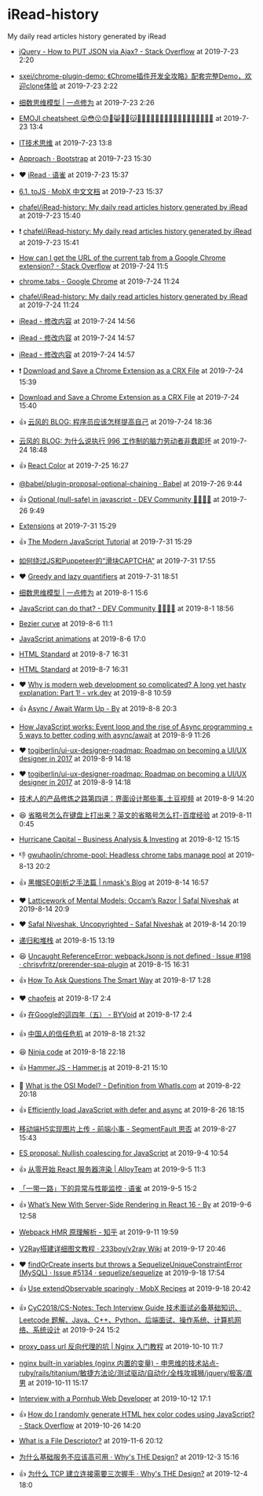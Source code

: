 # iRead-history
My daily read articles history generated by iRead

 - [jQuery - How to PUT JSON via Ajax? - Stack Overflow](https://stackoverflow.com/questions/1749272/jquery-how-to-put-json-via-ajax) at 2019-7-23 2:20
 - [sxei/chrome-plugin-demo: 《Chrome插件开发全攻略》配套完整Demo，欢迎clone体验](https://github.com/sxei/chrome-plugin-demo#background) at 2019-7-23 2:22
 - [细数思维模型 | 一点修为](http://bitandliteracy.github.io/mental-models) at 2019-7-23 2:26
 - [EMOJI cheatsheet 😛😳😗😓🙉😸🙈🙊😽💀💢💥✨💏👫👄👃👀👛👛🗼🔮🔮🎄🎅👻](https://gist.github.com/roachhd/1f029bd4b50b8a524f3c) at 2019-7-23 13:4

 - [IT技术思维](https://mp.weixin.qq.com/s/gEImzAXoeXPtDS9zrxs7pA) at 2019-7-23 13:8
 - [Approach · Bootstrap](https://getbootstrap.com/docs/4.3/extend/approach/) at 2019-7-23 15:30
 - :heart: [iRead · 语雀](https://www.yuque.com/chaofeis/lifelog/eqal52) at 2019-7-23 15:37
 - [6.1. toJS · MobX 中文文档](https://cn.mobx.js.org/refguide/tojson.html) at 2019-7-23 15:37
 - [chafel/iRead-history: My daily read articles history generated by iRead](https://github.com/chafel/iRead-history) at 2019-7-23 15:40
 - :exclamation: [chafel/iRead-history: My daily read articles history generated by iRead](https://github.com/chafel/iRead-history) at 2019-7-23 15:41
 - [How can I get the URL of the current tab from a Google Chrome extension? - Stack Overflow](https://stackoverflow.com/questions/1979583/how-can-i-get-the-url-of-the-current-tab-from-a-google-chrome-extension) at 2019-7-24 11:5
 - [chrome.tabs - Google Chrome](https://developer.chrome.com/extensions/tabs#method-create) at 2019-7-24 11:24
 - [chafel/iRead-history: My daily read articles history generated by iRead](https://github.com/chafel/iRead-history) at 2019-7-24 11:24

 - [iRead - 修改内容](https://chrome.google.com/webstore/developer/edit/nelcbbedkpoknladgbpebfflnambeiif#) at 2019-7-24 14:56
 - [iRead - 修改内容](https://chrome.google.com/webstore/developer/edit/nelcbbedkpoknladgbpebfflnambeiif#) at 2019-7-24 14:57
 - [iRead - 修改内容](https://chrome.google.com/webstore/developer/edit/nelcbbedkpoknladgbpebfflnambeiif#) at 2019-7-24 14:57
 - :exclamation: [Download and Save a Chrome Extension as a CRX File](https://www.maketecheasier.com/download-save-chrome-extension/) at 2019-7-24 15:39
 - [Download and Save a Chrome Extension as a CRX File](https://www.maketecheasier.com/download-save-chrome-extension/) at 2019-7-24 15:40
 - :+1: [云风的 BLOG: 程序员应该怎样提高自己](https://blog.codingnow.com/2019/07/top_programmer.html) at 2019-7-24 18:36
 - [云风的 BLOG: 为什么说执行 996 工作制的脑力劳动者非蠢即坏](https://blog.codingnow.com/2019/05/996.html) at 2019-7-24 18:48
 - :+1: [React Color](https://casesandberg.github.io/react-color/) at 2019-7-25 16:27
 - [@babel/plugin-proposal-optional-chaining · Babel](https://babeljs.io/docs/en/next/babel-plugin-proposal-optional-chaining.html) at 2019-7-26 9:44
 - :+1: [Optional (null-safe) in javascript - DEV Community 👩‍💻👨‍💻](https://dev.to/pichardoj/optional-null-safe-in-javascript-1b7k) at 2019-7-26 9:49
 - [Extensions](chrome://extensions/) at 2019-7-31 15:29
 - :+1: [The Modern JavaScript Tutorial](https://javascript.info/) at 2019-7-31 15:29
 - [如何绕过JS和Puppeteer的“滑块CAPTCHA”](https://medium.com/@filipvitas/how-to-bypass-slider-captcha-with-js-and-puppeteer-cd5e28105e3c) at 2019-7-31 17:55
 - :heart: [Greedy and lazy quantifiers](https://javascript.info/regexp-greedy-and-lazy) at 2019-7-31 18:51
 - [细数思维模型 | 一点修为](http://bitandliteracy.github.io/mental-models) at 2019-8-1 15:6
 - [JavaScript can do that? - DEV Community 👩‍💻👨‍💻](https://dev.to/yashints/javascript-can-do-that-4c2e) at 2019-8-1 18:56

 - [Bezier curve](https://javascript.info/bezier-curve) at 2019-8-6 11:1
 - [JavaScript animations](https://javascript.info/js-animation) at 2019-8-6 17:0
 - [HTML Standard](https://html.spec.whatwg.org/multipage/webappapis.html#event-loop-processing-model) at 2019-8-7 16:31
 - [HTML Standard](https://html.spec.whatwg.org/multipage/webappapis.html#event-loop-processing-model) at 2019-8-7 16:31
 - :heart: [Why is modern web development so complicated? A long yet hasty explanation: Part 1! - vrk.dev](https://www.vrk.dev/2019/07/11/why-is-modern-web-development-so-complicated-a-long-yet-hasty-explanation-part-1/) at 2019-8-8 10:59
 - :+1: [Async / Await Warm Up - By](https://hackernoon.com/async-await-warm-up-229676224319) at 2019-8-8 20:3
 - [How JavaScript works: Event loop and the rise of Async programming + 5 ways to better coding with async/await](https://blog.sessionstack.com/how-javascript-works-event-loop-and-the-rise-of-async-programming-5-ways-to-better-coding-with-2f077c4438b5) at 2019-8-9 11:26
 - :heart: [togiberlin/ui-ux-designer-roadmap: Roadmap on becoming a UI/UX designer in 2017](https://github.com/togiberlin/ui-ux-designer-roadmap) at 2019-8-9 14:18
 - :heart: [togiberlin/ui-ux-designer-roadmap: Roadmap on becoming a UI/UX designer in 2017](https://github.com/togiberlin/ui-ux-designer-roadmap) at 2019-8-9 14:18
 - [技术人的产品修炼之路第四讲：界面设计那些事_土豆视频](https://video.tudou.com/v/XMjM2MTIwMDYxMg==.html?spm=a2hzp.8244740.0.0) at 2019-8-9 14:20
 - :satisfied: [省略号怎么在键盘上打出来？英文的省略号怎么打-百度经验](https://jingyan.baidu.com/article/c74d6000815c2b0f6a595da1.html) at 2019-8-11 0:45
 - [Hurricane Capital – Business Analysis & Investing](https://hurricanecapital.wordpress.com/) at 2019-8-12 15:15
 - :-1: [gwuhaolin/chrome-pool: Headless chrome tabs manage pool](https://github.com/gwuhaolin/chrome-pool) at 2019-8-13 20:2
 - :+1: [黑帽SEO剖析之手法篇 | nmask's Blog](https://thief.one/2017/09/28/1/) at 2019-8-14 16:57
 - :heart: [Latticework of Mental Models: Occam’s Razor | Safal Niveshak](https://www.safalniveshak.com/latticework-mental-models-occams-razor/) at 2019-8-14 20:9
 - :heart: [Safal Niveshak, Uncopyrighted - Safal Niveshak](https://www.safalniveshak.com/safal-niveshak-uncopyrighted/) at 2019-8-14 20:19
 - [递归和堆栈](https://zh.javascript.info/recursion) at 2019-8-15 13:19
 - :satisfied: [Uncaught ReferenceError: webpackJsonp is not defined · Issue #198 · chrisvfritz/prerender-spa-plugin](https://github.com/chrisvfritz/prerender-spa-plugin/issues/198) at 2019-8-15 16:31
 - :+1: [How To Ask Questions The Smart Way](http://www.catb.org/esr/faqs/smart-questions.html) at 2019-8-17 1:28
 - :heart: [chaofeis](http://chafel.github.io/) at 2019-8-17 2:4
 - :+1: [在Google的這四年（五） - BYVoid](https://www.byvoid.com/zht/blog/4-years-at-google-5) at 2019-8-17 2:4
 - :+1: [中国人的信任危机](https://www.yinwang.org/blog-cn/2019/08/17/trust?from=singlemessage&isappinstalled=0) at 2019-8-18 21:32
 - :satisfied: [Ninja code](https://zh.javascript.info/ninja-code) at 2019-8-18 22:18
 - :+1: [Hammer.JS - Hammer.js](https://hammerjs.github.io/) at 2019-8-21 15:10
 - :eyes: [What is the OSI Model? - Definition from WhatIs.com](https://searchnetworking.techtarget.com/definition/OSI) at 2019-8-22 20:18
 - :+1: [Efficiently load JavaScript with defer and async](https://flaviocopes.com/javascript-async-defer/) at 2019-8-26 18:15
 - [移动端H5实现图片上传 - 前端小事 - SegmentFault 思否](https://segmentfault.com/a/1190000010034177) at 2019-8-27 15:43
 - [ES proposal: Nullish coalescing for JavaScript](https://2ality.com/2019/08/nullish-coalescing.html) at 2019-9-4 10:54
 - :+1: [从零开始 React 服务器渲染 | AlloyTeam](http://www.alloyteam.com/2017/01/react-from-scratch-server-render/) at 2019-9-5 11:3
 - [「一带一路」下的异常与性能监控 · 语雀](https://www.yuque.com/antfe/blog/gcnu24) at 2019-9-5 15:2
 - :+1: [What’s New With Server-Side Rendering in React 16 - By](https://hackernoon.com/whats-new-with-server-side-rendering-in-react-16-9b0d78585d67) at 2019-9-6 12:58
 - [Webpack HMR 原理解析 - 知乎](https://zhuanlan.zhihu.com/p/30669007) at 2019-9-11 19:59
 - [V2Ray搭建详细图文教程 · 233boy/v2ray Wiki](https://github.com/233boy/v2ray/wiki/V2Ray%E6%90%AD%E5%BB%BA%E8%AF%A6%E7%BB%86%E5%9B%BE%E6%96%87%E6%95%99%E7%A8%8B) at 2019-9-17 20:46
 - :heart: [findOrCreate inserts but throws a SequelizeUniqueConstraintError (MySQL) · Issue #5134 · sequelize/sequelize](https://github.com/sequelize/sequelize/issues/5134) at 2019-9-18 17:54
 - :+1: [Use extendObservable sparingly · MobX Recipes](https://alexhisen.gitbooks.io/mobx-recipes/content/use-extendobservable-sparingly.html) at 2019-9-18 20:42
 - :+1: [CyC2018/CS-Notes: Tech Interview Guide 技术面试必备基础知识、Leetcode 题解、Java、C++、Python、后端面试、操作系统、计算机网络、系统设计](https://github.com/CyC2018/CS-Notes) at 2019-9-24 15:2
 - [proxy_pass url 反向代理的坑 | Nginx 入门教程](https://xuexb.github.io/learn-nginx/example/proxy_pass.html#url-%E5%8F%AA%E6%98%AF-host) at 2019-10-10 11:7
 - [nginx built-in variables (nginx 内置的变量) - 申思维的技术站点-ruby/rails/titanium/敏捷方法论/测试驱动/自动化/全栈攻城狮/jquery/极客/直男](http://siwei.me/blog/posts/nginx-built-in-variables) at 2019-10-11 15:17
 - [Interview with a Pornhub Web Developer](https://davidwalsh.name/pornhub-interview) at 2019-10-12 17:1
 - :+1: [How do I randomly generate HTML hex color codes using JavaScript? - Stack Overflow](https://stackoverflow.com/questions/5092808/how-do-i-randomly-generate-html-hex-color-codes-using-javascript) at 2019-10-26 14:20
 - [What is a File Descriptor?](https://www.computerhope.com/jargon/f/file-descriptor.htm) at 2019-11-6 20:12
 - [为什么基础服务不应该高可用 · Why's THE Design?](https://draveness.me/whys-the-design-unstable-infrastructure) at 2019-12-3 15:16
 - :+1: [为什么 TCP 建立连接需要三次握手 · Why's THE Design?](https://draveness.me/whys-the-design-tcp-three-way-handshake) at 2019-12-4 18:0